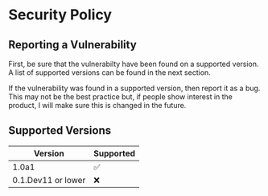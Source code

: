 # Security Policy

## Reporting a Vulnerability

First, be sure that the vulnerabilty have been found on a supported version. 
A list of supported versions can be found in the next section.

If the vulnerability was found in a supported version, then report it as a bug. 
This may not be the best practice but, if people show interest in the product, 
I will make sure this is changed in the future.

## Supported Versions

| Version            | Supported          |
| ------------------ | ------------------ |
| 1.0a1              | :white_check_mark: |
| 0.1.Dev11 or lower | :x:                |
